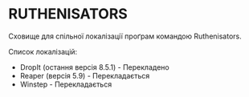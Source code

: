 # RUTHENISATORS
Сховище для спільної локалізації проґрам командою Ruthenisators.

Список локалізацій:
 - DropIt (остання версія 8.5.1) - Перекладено
 - Reaper (версія 5.9) - Перекладається
 - Winstep - Перекладається
